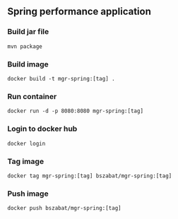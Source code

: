 ## Spring performance application

### Build jar file
`mvn package`
### Build image
`docker build -t mgr-spring:[tag] .`
### Run container
`docker run -d -p 8080:8080 mgr-spring:[tag]`
### Login to docker hub
`docker login`
### Tag image
`docker tag mgr-spring:[tag] bszabat/mgr-spring:[tag]`
### Push image
`docker push bszabat/mgr-spring:[tag]`